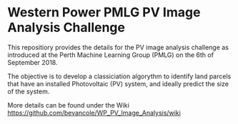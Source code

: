 # Western Power PMLG PV Image Analysis Challenge

This repositiory provides the details for the PV image analysis challenge as introduced at the Perth Machine Learning Group (PMLG) on the 6th of September 2018.

The objective is to develop a classiciation algorythm to identify land parcels that have an installed Photovoltaic (PV) system, and ideally predict the size of the system.

More details can be found under the Wiki https://github.com/bevancole/WP_PV_Image_Analysis/wiki

